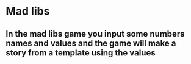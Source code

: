 # Mad libs
## In the mad libs game you input some numbers names and values and the game will make a story from a template using the values